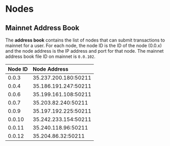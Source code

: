 # Nodes

## Mainnet Address Book

The **address book** contains the list of nodes that can submit transactions to mainnet for a user. For each node, the node ID is the ID of the node \(0.0.x\) and the node address is the IP address and port for that node. The mainnet address book file ID on mainnet is `0.0.102`.

| Node ID | Node Address |
| :--- | :--- |
| 0.0.3 | 35.237.200.180:50211 |
| 0.0.4 | 35.186.191.247:50211 |
| 0.0.6 | 35.199.161.108:50211 |
| 0.0.7 | 35.203.82.240:50211 |
| 0.0.9 | 35.197.192.225:50211 |
| 0.0.10 | 35.242.233.154:50211 |
| 0.0.11 | 35.240.118.96:50211 |
| 0.0.12 | 35.204.86.32:50211 |


